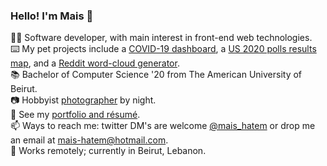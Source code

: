 ### Hello! I'm Mais 👋
:woman_technologist: Software developer, with main interest in front-end web technologies.<br>
:keyboard: My pet projects include a [COVID-19 dashboard](https://itsmais.github.io/arab-covid-19-stats/), a [US 2020 polls results map](https://itsmais.github.io/us-presidential-elections-map/), and a [Reddit word-cloud generator](https://www.anychart.com/blog/2020/11/25/reddit-data-word-cloud-visualization/). <br>
📚 Bachelor of Computer Science '20 from The American University of Beirut. <br>
:camera: Hobbyist [photographer](https://500px.com/maishatem) by night.  <br>
🔖 See my [portfolio and résumé](https://itsmais.github.io/). <br>
📫 Ways to reach me: twitter DM's are welcome [@mais_hatem](https://twitter.com/mais_hatem) or drop me an email at mais-hatem@hotmail.com.  <br>
📍 Works remotely; currently in Beirut, Lebanon. <br>
<!--
**itsmais/itsmais** is a ✨ _special_ ✨ repository because its `README.md` (this file) appears on your GitHub profile.

Here are some ideas to get you started:

- 🔭 I’m currently working on ...
- 🌱 I’m currently learning ...
- 👯 I’m looking to collaborate on ...
- 🤔 I’m looking for help with ...
- 💬 Ask me about ...
- 📫 How to reach me: ...
- 😄 Pronouns: ...
- ⚡ Fun fact: ...
-->
